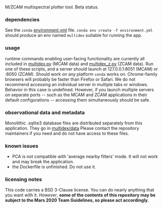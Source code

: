 M/ZCAM multispectral plotter tool. Beta status.

### dependencies
See the ```conda``` [environment.yml](environment.yml) file. ```conda env create -f environment.yml``` should 
produce an env named ```multidex``` suitable for running the app.

### usage
runtime commands enabling user-facing functionality are currently all included in [multidex.py](multidex/plotter/cruft_holder/multidex.py) 
(MCAM data) and [multidex_z.py](multidex/plotter/cruft_holder/multidex_z.py) (ZCAM data). Run one of these scripts, and a server should 
launch at 127.0.0.1:8051 (MCAM) or :8050 (ZCAM). Should work on any platform ```conda``` works on. Chrome-family 
browsers will probably be faster than Firefox or Safari. We do not recommend accessing an individual server in multiple 
tabs or windows. Behavior in this case is undefined. However, if you launch multiple servers on separate ports -- such 
as the MCAM and ZCAM applications in their default configurations -- accessing them simultaneously should be safe.

### observational data and metadata
Monolithic .sqlite3 database files are distributed separately from this application. They go in 
[multidex/data](multidex/data/) Please contact the repository maintainers if you need and do not have access to these 
files.

### known issues
* PCA is not compatible with 'average nearby filters' mode. It will not work and may break the application.
* the Dockerfile is unfinished. Do not use it.

### licensing notes
This code carries a BSD 3-Clause license. You can do nearly anything that you want with it. _However_, **some of the contents of this repository may be subject to the Mars 2020 Team Guidelines, so please act accordingly.**
